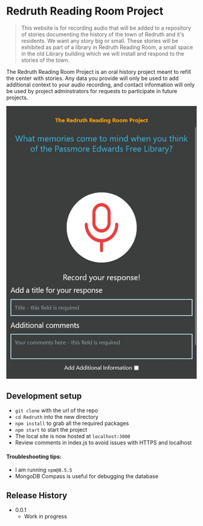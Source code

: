 # Redruth Reading Room Project

> This website is for recording audio that will be added to a repository of stories documenting the history of the town of Redruth and it's residents. We want any story big or small. These stories will be exhibited as part of a library in Redruth Reading Room, a small space in the old Library building which we will install and respond to the stories of the town. 


The Redruth Reading Room Project is an oral history project meant to refill the center with stories. Any data
you provide will only be used to add additional context to your audio recording, and contact information will
only be used by project adminstrators for requests to participate in future projects.

![Redruth](Redruth.jpg)

## Development setup

- `git clone` with the url of the repo
- `cd Redruth` into the new directory
- `npm install` to grab all the required packages
- `npm start` to start the project
- The local site is now hosted at `localhost:3000`
- Review comments in index.js to avoid issues with HTTPS and localhost

#### Troubleshooting tips:
- I am running `npm@8.5.5`
- MongoDB Compass is useful for debugging the database  


## Release History

* 0.0.1
  * Work in progress


